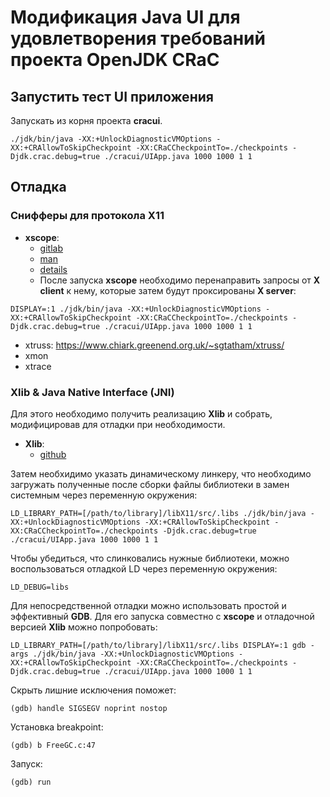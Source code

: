 # Модификация Java UI для удовлетворения требований проекта OpenJDK CRaC

## Запустить тест UI приложения

Запускать из корня проекта **cracui**.

```
./jdk/bin/java -XX:+UnlockDiagnosticVMOptions -XX:+CRAllowToSkipCheckpoint -XX:CRaCCheckpointTo=./checkpoints -Djdk.crac.debug=true ./cracui/UIApp.java 1000 1000 1 1
```

## Отладка

### Снифферы для протокола **X11**

* **xscope**:
    * [gitlab](https://gitlab.freedesktop.org/xorg/app/xscope)
    * [man](https://www.x.org/releases/X11R7.5/doc/man/man1/xscope.1.html)
    * [details](http://jklp.org/profession/papers/xscope/paper.html)
    * После запуска **xscope** необходимо перенаправить запросы от **X client** к нему, которые затем будут
      проксированы **X server**:

```
DISPLAY=:1 ./jdk/bin/java -XX:+UnlockDiagnosticVMOptions -XX:+CRAllowToSkipCheckpoint -XX:CRaCCheckpointTo=./checkpoints -Djdk.crac.debug=true ./cracui/UIApp.java 1000 1000 1 1
```

* xtruss: https://www.chiark.greenend.org.uk/~sgtatham/xtruss/
* xmon
* xtrace

### Xlib & Java Native Interface (JNI)

Для этого необходимо получить реализацию **Xlib** и собрать, модифицировав для отладки при необходимости.

* **Xlib**:
    * [github](https://github.com/mirror/libX11)

Затем необхидимо указать динамическому линкеру, что необходимо загружать полученные после сборки файлы библиотеки в
замен системным через переменную окружения:

```
LD_LIBRARY_PATH=[/path/to/library]/libX11/src/.libs ./jdk/bin/java -XX:+UnlockDiagnosticVMOptions -XX:+CRAllowToSkipCheckpoint -XX:CRaCCheckpointTo=./checkpoints -Djdk.crac.debug=true ./cracui/UIApp.java 1000 1000 1 1
```

Чтобы убедиться, что слинковались нужные библиотеки, можно воспользоваться отладкой LD через переменную окружения:

```
LD_DEBUG=libs
```

Для непосредственной отладки можно использовать простой и эффективный **GDB**. Для его запуска совместно с **xscope** и
отладочной версией **Xlib** можно попробовать:

```
LD_LIBRARY_PATH=[/path/to/library]/libX11/src/.libs DISPLAY=:1 gdb -args ./jdk/bin/java -XX:+UnlockDiagnosticVMOptions -XX:+CRAllowToSkipCheckpoint -XX:CRaCCheckpointTo=./checkpoints -Djdk.crac.debug=true ./cracui/UIApp.java 1000 1000 1 1
```

Скрыть лишние исключения поможет:

```
(gdb) handle SIGSEGV noprint nostop
```

Установка breakpoint:

```
(gdb) b FreeGC.c:47
```

Запуск:

```
(gdb) run
```